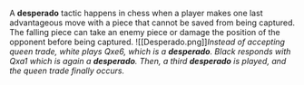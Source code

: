 A **desperado** tactic happens in chess when a player makes one last advantageous move with a piece that cannot be saved from being captured. The falling piece can take an enemy piece or damage the position of the opponent before being captured. ![[Desperado.png]]*Instead of accepting queen trade, white plays Qxe6, which is a **desperado**. Black responds with Qxa1 which is again a **desperado**. Then, a third **desperado** is played, and the queen trade finally occurs.*